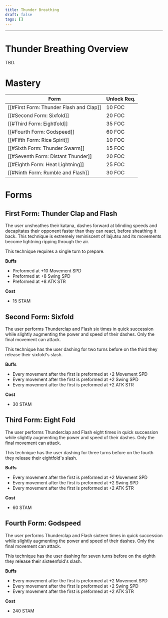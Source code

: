 ```yaml
---
title: Thunder Breathing
draft: false
tags: []
---
```

---
# Thunder Breathing Overview
TBD.

# Mastery

| Form                                    | Unlock Req. |
| --------------------------------------- | ----------- |
| [[#First Form: Thunder Flash and Clap]] | 10 FOC      |
| [[#Second Form: Sixfold]]               | 20 FOC      |
| [[#Third Form: Eightfold]]              | 35 FOC      |
| [[#Fourth Form: Godspeed]]              | 60 FOC      |
| [[#Fifth Form: Rice Spirit]]            | 10 FOC      |
| [[#Sixth Form: Thunder Swarm]]          | 15 FOC      |
| [[#Seventh Form: Distant Thunder]]      | 20 FOC      |
| [[#Eighth Form: Heat Lightning]]        | 25 FOC      |
| [[#Ninth Form: Rumble and Flash]]       | 30 FOC      |


# Forms

## First Form: Thunder Clap and Flash
The user unsheathes their katana, dashes forward at blinding speeds and decapitates their opponent faster than they can react, before sheathing it back. This technique is extremely reminiscent of Iaijutsu and its movements become lightning ripping through the air. 

This technique requires a single turn to prepare.

**Buffs**
- Preformed at +10 Movement SPD
- Preformed at +8 Swing SPD
- Preformed at +8 ATK STR

**Cost**
- 15 STAM

## Second Form: Sixfold
The user performs Thunderclap and Flash six times in quick succession while slightly augmenting the power and speed of their dashes. Only the final movement can attack.

This technique has the user dashing for two turns before on the third they release their sixfold's slash.

**Buffs**
- Every movement after the first is preformed at +2 Movement SPD
- Every movement after the first is preformed at +2 Swing SPD
- Every movement after the first is preformed at +2 ATK STR

**Cost**
- 30 STAM

## Third Form: Eight Fold
The user performs Thunderclap and Flash eight times in quick succession while slightly augmenting the power and speed of their dashes.  Only the final movement can attack.

This technique has the user dashing for three turns before on the fourth they release their eightfold's slash.

**Buffs**
- Every movement after the first is preformed at +2 Movement SPD
- Every movement after the first is preformed at +2 Swing SPD
- Every movement after the first is preformed at +2 ATK STR

**Cost**
- 60 STAM

## Fourth Form: Godspeed
The user performs Thunderclap and Flash sixteen times in quick succession while slightly augmenting the power and speed of their dashes.  Only the final movement can attack.

This technique has the user dashing for seven turns before on the eighth they release their sixteenfold's slash.

**Buffs**
- Every movement after the first is preformed at +2 Movement SPD
- Every movement after the first is preformed at +2 Swing SPD
- Every movement after the first is preformed at +2 ATK STR

**Cost**
- 240 STAM